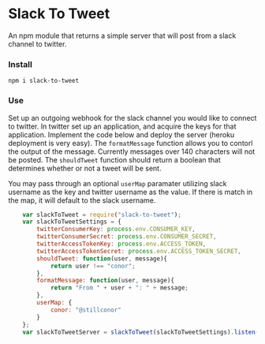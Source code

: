 # Slack To Tweet

An npm module that returns a simple server that will post from a slack channel to twitter.

### Install

`npm i slack-to-tweet`

### Use

Set up an outgoing webhook for the slack channel you would like to connect to twitter. In twitter set up an application, and acquire the keys for that application. Implement the code below and deploy the server (heroku deployment  is very easy). The `formatMessage` function allows you to contorl the output of the message. Currently messages over 140 characters will not be posted. The `shouldTweet` function should return a boolean that determines whether or not a tweet will be sent.

You may pass through an optional `userMap` paramater utilizing slack username as the key and twitter username as the value. If there is match in the map, it will default to the slack username.


```js
	var slackToTweet = require("slack-to-tweet");
	var slackToTweetSettings = {
		twitterConsumerKey: process.env.CONSUMER_KEY,
		twitterConsumerSecret: process.env.CONSUMER_SECRET,
		twitterAccessTokenKey: process.env.ACCESS_TOKEN,
		twitterAccessTokenSecret: process.env.ACCESS_TOKEN_SECRET,
		shouldTweet: function(user, message){
			return user !== "conor";
		},
		formatMessage: function(user, message){
			return "From " + user + ": " + message;
		},
		userMap: {
			conor: "@stillconor"
		}
	};
	var slackToTweetServer = slackToTweet(slackToTweetSettings).listen(process.env.PORT || 4000);
```
